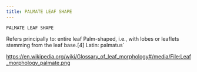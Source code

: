 ```yaml
---
title: PALMATE LEAF SHAPE
---
```

`PALMATE LEAF SHAPE`

Refers principally to: entire leaf
Palm-shaped, i.e., with lobes or leaflets stemming from the leaf base.[4]
Latin: palmatus`

https://en.wikipedia.org/wiki/Glossary_of_leaf_morphology#/media/File:Leaf_morphology_palmate.png
